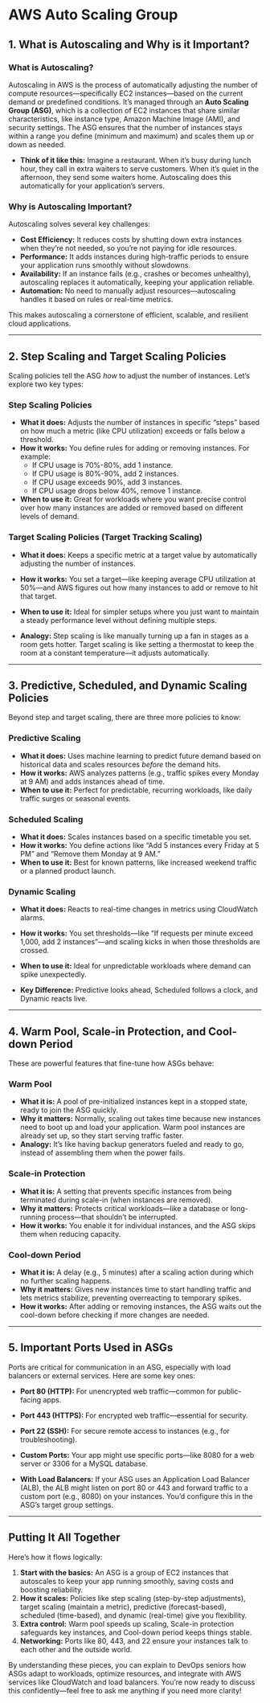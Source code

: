 # AWS Auto Scaling Group
## **1. What is Autoscaling and Why is it Important?**

### **What is Autoscaling?**
Autoscaling in AWS is the process of automatically adjusting the number of compute resources—specifically EC2 instances—based on the current demand or predefined conditions. It’s managed through an **Auto Scaling Group (ASG)**, which is a collection of EC2 instances that share similar characteristics, like instance type, Amazon Machine Image (AMI), and security settings. The ASG ensures that the number of instances stays within a range you define (minimum and maximum) and scales them up or down as needed.

- **Think of it like this:** Imagine a restaurant. When it’s busy during lunch hour, they call in extra waiters to serve customers. When it’s quiet in the afternoon, they send some waiters home. Autoscaling does this automatically for your application’s servers.

### **Why is Autoscaling Important?**
Autoscaling solves several key challenges:
- **Cost Efficiency:** It reduces costs by shutting down extra instances when they’re not needed, so you’re not paying for idle resources.
- **Performance:** It adds instances during high-traffic periods to ensure your application runs smoothly without slowdowns.
- **Availability:** If an instance fails (e.g., crashes or becomes unhealthy), autoscaling replaces it automatically, keeping your application reliable.
- **Automation:** No need to manually adjust resources—autoscaling handles it based on rules or real-time metrics.

This makes autoscaling a cornerstone of efficient, scalable, and resilient cloud applications.

---

## **2. Step Scaling and Target Scaling Policies**

Scaling policies tell the ASG *how* to adjust the number of instances. Let’s explore two key types:

### **Step Scaling Policies**
- **What it does:** Adjusts the number of instances in specific “steps” based on how much a metric (like CPU utilization) exceeds or falls below a threshold.
- **How it works:** You define rules for adding or removing instances. For example:
  - If CPU usage is 70%-80%, add 1 instance.
  - If CPU usage is 80%-90%, add 2 instances.
  - If CPU usage exceeds 90%, add 3 instances.
  - If CPU usage drops below 40%, remove 1 instance.
- **When to use it:** Great for workloads where you want precise control over how many instances are added or removed based on different levels of demand.

### **Target Scaling Policies (Target Tracking Scaling)**
- **What it does:** Keeps a specific metric at a target value by automatically adjusting the number of instances.
- **How it works:** You set a target—like keeping average CPU utilization at 50%—and AWS figures out how many instances to add or remove to hit that target.
- **When to use it:** Ideal for simpler setups where you just want to maintain a steady performance level without defining multiple steps.

- **Analogy:** Step scaling is like manually turning up a fan in stages as a room gets hotter. Target scaling is like setting a thermostat to keep the room at a constant temperature—it adjusts automatically.

---

## **3. Predictive, Scheduled, and Dynamic Scaling Policies**

Beyond step and target scaling, there are three more policies to know:

### **Predictive Scaling**
- **What it does:** Uses machine learning to predict future demand based on historical data and scales resources *before* the demand hits.
- **How it works:** AWS analyzes patterns (e.g., traffic spikes every Monday at 9 AM) and adds instances ahead of time.
- **When to use it:** Perfect for predictable, recurring workloads, like daily traffic surges or seasonal events.

### **Scheduled Scaling**
- **What it does:** Scales instances based on a specific timetable you set.
- **How it works:** You define actions like “Add 5 instances every Friday at 5 PM” and “Remove them Monday at 9 AM.”
- **When to use it:** Best for known patterns, like increased weekend traffic or a planned product launch.

### **Dynamic Scaling**
- **What it does:** Reacts to real-time changes in metrics using CloudWatch alarms.
- **How it works:** You set thresholds—like “If requests per minute exceed 1,000, add 2 instances”—and scaling kicks in when those thresholds are crossed.
- **When to use it:** Ideal for unpredictable workloads where demand can spike unexpectedly.

- **Key Difference:** Predictive looks ahead, Scheduled follows a clock, and Dynamic reacts live.

---

## **4. Warm Pool, Scale-in Protection, and Cool-down Period**

These are powerful features that fine-tune how ASGs behave:

### **Warm Pool**
- **What it is:** A pool of pre-initialized instances kept in a stopped state, ready to join the ASG quickly.
- **Why it matters:** Normally, scaling out takes time because new instances need to boot up and load your application. Warm pool instances are already set up, so they start serving traffic faster.
- **Analogy:** It’s like having backup generators fueled and ready to go, instead of assembling them when the power fails.

### **Scale-in Protection**
- **What it is:** A setting that prevents specific instances from being terminated during scale-in (when instances are removed).
- **Why it matters:** Protects critical workloads—like a database or long-running process—that shouldn’t be interrupted.
- **How it works:** You enable it for individual instances, and the ASG skips them when reducing capacity.

### **Cool-down Period**
- **What it is:** A delay (e.g., 5 minutes) after a scaling action during which no further scaling happens.
- **Why it matters:** Gives new instances time to start handling traffic and lets metrics stabilize, preventing overreacting to temporary spikes.
- **How it works:** After adding or removing instances, the ASG waits out the cool-down before checking if more changes are needed.

---

## **5. Important Ports Used in ASGs**

Ports are critical for communication in an ASG, especially with load balancers or external services. Here are some key ones:

- **Port 80 (HTTP):** For unencrypted web traffic—common for public-facing apps.
- **Port 443 (HTTPS):** For encrypted web traffic—essential for security.
- **Port 22 (SSH):** For secure remote access to instances (e.g., for troubleshooting).
- **Custom Ports:** Your app might use specific ports—like 8080 for a web server or 3306 for a MySQL database.

- **With Load Balancers:** If your ASG uses an Application Load Balancer (ALB), the ALB might listen on port 80 or 443 and forward traffic to a custom port (e.g., 8080) on your instances. You’d configure this in the ASG’s target group settings.

---

## **Putting It All Together**

Here’s how it flows logically:
1. **Start with the basics:** An ASG is a group of EC2 instances that autoscales to keep your app running smoothly, saving costs and boosting reliability.
2. **How it scales:** Policies like step scaling (step-by-step adjustments), target scaling (maintain a metric), predictive (forecast-based), scheduled (time-based), and dynamic (real-time) give you flexibility.
3. **Extra control:** Warm pool speeds up scaling, Scale-in protection safeguards key instances, and Cool-down period keeps things stable.
4. **Networking:** Ports like 80, 443, and 22 ensure your instances talk to each other and the outside world.

By understanding these pieces, you can explain to DevOps seniors how ASGs adapt to workloads, optimize resources, and integrate with AWS services like CloudWatch and load balancers. You’re now ready to discuss this confidently—feel free to ask me anything if you need more clarity!
